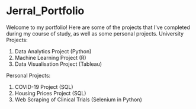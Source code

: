 # Jerral_Portfolio

Welcome to my portfolio! Here are some of the projects that I've completed during my course of study, as well as some personal projects.
University Projects:
1. Data Analytics Project (Python)
2. Machine Learning Project (R)
3. Data Visualisation Project (Tableau)

Personal Projects:
1. COVID-19 Project (SQL)
2. Housing Prices Project (SQL)
3. Web Scraping of Clinical Trials (Selenium in Python)
